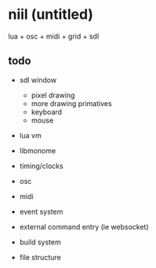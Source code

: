 # niil (untitled)

lua + osc + midi + grid + sdl

## todo

- sdl window
  - pixel drawing
  - more drawing primatives
  - keyboard
  - mouse
- lua vm
- libmonome
- timing/clocks
- osc
- midi

- event system
- external command entry (ie websocket)
- build system
- file structure
